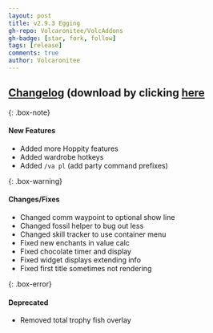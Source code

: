 ```yaml
---
layout: post
title: v2.9.3 Egging
gh-repo: Volcaronitee/VolcAddons
gh-badge: [star, fork, follow]
tags: [release]
comments: true
author: Volcaronitee
---
```


## [Changelog](https://github.com/Volcaronitee1/VolcAddons/releases/tag/2.9.3) (download by clicking [here](https://github.com/Volcaronitee1/VolcAddons/releases/tag/v2.9.3)

{: .box-note}
#### New Features
- Added more Hoppity features
- Added wardrobe hotkeys
- Added `/va pl` (add party command prefixes)

{: .box-warning}
#### Changes/Fixes
- Changed comm waypoint to optional show line
- Changed fossil helper to bug out less
- Changed skill tracker to use container menu
- Fixed new enchants in value calc
- Fixed chocolate timer and display
- Fixed widget displays extending info
- Fixed first title sometimes not rendering

{: .box-error}
#### Deprecated
- Removed total trophy fish overlay
